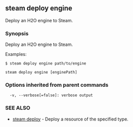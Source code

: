 ## steam deploy engine

Deploy an H2O engine to Steam.

### Synopsis


Deploy an H2O engine to Steam.

Examples:

	$ steam deploy engine path/to/engine

```
steam deploy engine [enginePath]
```

### Options inherited from parent commands

```
  -v, --verbose[=false]: verbose output
```

### SEE ALSO
* [steam deploy](steam_deploy.md)	 - Deploy a resource of the specified type.

